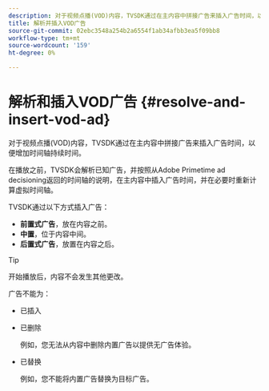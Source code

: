```yaml
---
description: 对于视频点播(VOD)内容，TVSDK通过在主内容中拼接广告来插入广告时间，以便增加时间轴持续时间。
title: 解析并插入VOD广告
source-git-commit: 02ebc3548a254b2a6554f1ab34afbb3ea5f09bb8
workflow-type: tm+mt
source-wordcount: '159'
ht-degree: 0%

---
```


# 解析和插入VOD广告 {#resolve-and-insert-vod-ad}

对于视频点播(VOD)内容，TVSDK通过在主内容中拼接广告来插入广告时间，以便增加时间轴持续时间。

在播放之前，TVSDK会解析已知广告，并按照从Adobe Primetime ad decisioning返回的时间轴的说明，在主内容中插入广告时间，并在必要时重新计算虚拟时间轴。

TVSDK通过以下方式插入广告：

* **前置式广告**，放在内容之前。
* **中置**，位于内容中间。
* **后置式广告**，放置在内容之后。

>[!TIP]
>
>开始播放后，内容不会发生其他更改。

广告不能为：

* 已插入
* 已删除

  例如，您无法从内容中删除内置广告以提供无广告体验。
* 已替换

  例如，您不能将内置广告替换为目标广告。
